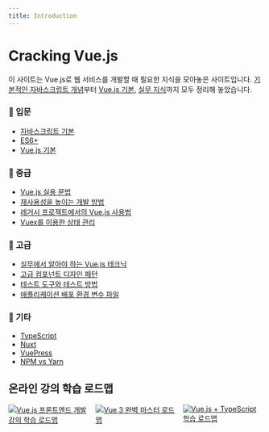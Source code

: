 ```yaml
---
title: Introduction
---
```


# Cracking Vue.js

이 사이트는 Vue.js로 웹 서비스를 개발할 때 필요한 지식을 모아놓은 사이트입니다.
[기본적인 자바스크립트 개념](/js/variable.html)부터 [Vue.js 기본](vue/instance.html), [실무 지식](reuse/slots.html)까지 모두 정리해 놓았습니다.

### 📖 입문

- [자바스크립트 기본](/js/variable.html)
- [ES6+](/es6+/const-let.html)
- [Vue.js 기본](/vue/instance.html)

### 📖 중급

- [Vue.js 실용 문법](/syntax/methods.html)
- [재사용성을 높이는 개발 방법](/reuse/slots.html)
- [레거시 프로젝트에서의 Vue.js 사용법](/legacy/jquery-to-vue.html)
- [Vuex를 이용한 상태 관리](/vuex/concept.html)

### 📖 고급

- [실무에서 알아야 하는 Vue.js 테크닉](/advanced/folder-structure.html)
- [고급 컴포넌트 디자인 패턴](/design/pattern1.html)
- [테스트 도구와 테스트 방법](/testing/overview.html)
- [애플리케이션 배포 환경 변수 파일](/deploy/intro.html)

### 📖 기타

- [TypeScript](/ts/intro.html)
- [Nuxt](/nuxt/intro.html)
- [VuePress](/vuepress/learning-note.html)
- [NPM vs Yarn](/package-manager/npm-vs-yarn.html)

## 온라인 강의 학습 로드맵

<div style="display: grid; gap: 24px 16px; grid-template-columns: repeat(3, minmax(0px, 1fr)); margin-top: 16px">
  <div>
    <a href="https://www.inflearn.com/roadmaps/3" target="_blank">
      <img 
        src="https://cdn.inflearn.com/public/roadmaps/9e01471f-904e-4299-af24-a36ec202bf77/roadmap-3-b.png?w=260&f=avif" 
        alt="Vue.js 프론트엔드 개발 강의 학습 로드맵" 
      />
    </a>
  </div>
  <div>
    <a href="https://www.inflearn.com/roadmaps/746" target="_blank">
      <img 
        src="https://joshua1988.github.io/images/posts/web/inflearn/vue3-roadmap.png" 
        alt="Vue 3 완벽 마스터 로드맵" 
      />
    </a>
  </div>
  <div>
    <a href="https://www.inflearn.com/roadmaps/466" target="_blank">
      <img 
        src="https://joshua1988.github.io/images/posts/web/inflearn/vue-ts-roadmap.png" 
        alt="Vue.js + TypeScript 학습 로드맵" 
      />
    </a>
  </div>
</div>